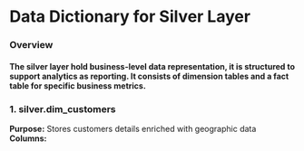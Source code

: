 # Data Dictionary for Silver Layer
### Overview
#### The silver layer hold business-level data representation, it is structured to support analytics as reporting. It consists of dimension tables and a fact table for specific business metrics.

### **1. silver.dim_customers**
**Purpose:** Stores customers details enriched with geographic data 
**Columns:** 
